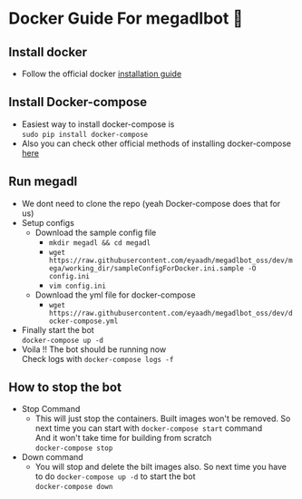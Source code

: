 # Docker Guide For megadlbot 🐳 #

## Install docker ##
- Follow the official docker [installation guide](https://docs.docker.com/engine/install/ubuntu/)

## Install Docker-compose ##
- Easiest way to install docker-compose is <br>
```sudo pip install docker-compose```
- Also you can check other official methods of installing docker-compose [here](https://docs.docker.com/compose/install/)

## Run megadl ##
- We dont need to clone the repo (yeah Docker-compose does that for us)
- Setup configs
    - Download the sample config file <br>
        - ```mkdir megadl && cd megadl```
        - ```wget https://raw.githubusercontent.com/eyaadh/megadlbot_oss/dev/mega/working_dir/sampleConfigForDocker.ini.sample -O config.ini```
        - ```vim config.ini```
    - Download the yml file for docker-compose
        - ```wget https://raw.githubusercontent.com/eyaadh/megadlbot_oss/dev/docker-compose.yml```
- Finally start the bot <br>
```docker-compose up -d```
- Voila !! The bot should be running now <br>
Check logs with ```docker-compose logs -f```

## How to stop the bot ##
- Stop Command
    - This will just stop the containers. Built images won't be removed. So next time you can start with ``docker-compose start`` command <br>
    And it won't take time for building from scratch<br>
    ```docker-compose stop```
- Down command
    - You will stop and delete the bilt images also. So next time you have to do ``docker-compose up -d`` to start the bot<br>
    ```docker-compose down```